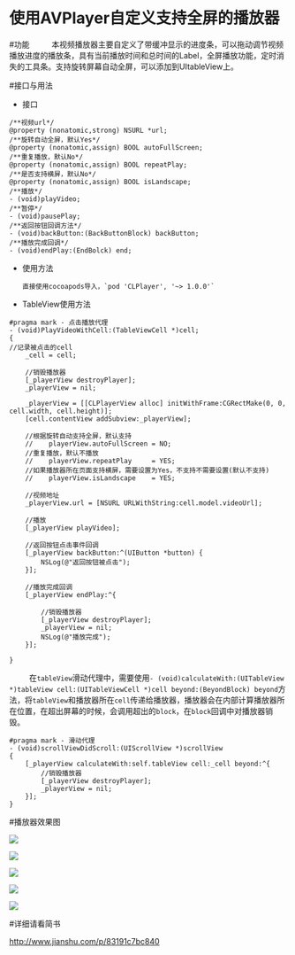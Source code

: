 # 使用AVPlayer自定义支持全屏的播放器

#功能
    本视频播放器主要自定义了带缓冲显示的进度条，可以拖动调节视频播放进度的播放条，具有当前播放时间和总时间的Label，全屏播放功能，定时消失的工具条。支持旋转屏幕自动全屏，可以添加到UItableView上。

#接口与用法
+ 接口

```
/**视频url*/
@property (nonatomic,strong) NSURL *url;
/**旋转自动全屏，默认Yes*/
@property (nonatomic,assign) BOOL autoFullScreen;
/**重复播放，默认No*/
@property (nonatomic,assign) BOOL repeatPlay;
/**是否支持横屏，默认No*/
@property (nonatomic,assign) BOOL isLandscape;
/**播放*/
- (void)playVideo;
/**暂停*/
- (void)pausePlay;
/**返回按钮回调方法*/
- (void)backButton:(BackButtonBlock) backButton;
/**播放完成回调*/
- (void)endPlay:(EndBolck) end;

```

+ 使用方法

      直接使用cocoapods导入，`pod 'CLPlayer', '~> 1.0.0'`

+ TableView使用方法

```
#pragma mark - 点击播放代理
- (void)PlayVideoWithCell:(TableViewCell *)cell;
{
//记录被点击的cell
    _cell = cell;
    
    //销毁播放器
    [_playerView destroyPlayer];
    _playerView = nil;
    
    _playerView = [[CLPlayerView alloc] initWithFrame:CGRectMake(0, 0, cell.width, cell.height)];
    [cell.contentView addSubview:_playerView];
    
    //根据旋转自动支持全屏，默认支持
    //    playerView.autoFullScreen = NO;
    //重复播放，默认不播放
    //    playerView.repeatPlay     = YES;
    //如果播放器所在页面支持横屏，需要设置为Yes，不支持不需要设置(默认不支持)
    //    playerView.isLandscape    = YES;
    
    //视频地址
    _playerView.url = [NSURL URLWithString:cell.model.videoUrl];
    
    //播放
    [_playerView playVideo];
    
    //返回按钮点击事件回调
    [_playerView backButton:^(UIButton *button) {
        NSLog(@"返回按钮被点击");
    }];
    
    //播放完成回调
    [_playerView endPlay:^{
        
        //销毁播放器
        [_playerView destroyPlayer];
        _playerView = nil;
        NSLog(@"播放完成");
    }];
 
}

```
    在`tableView`滑动代理中，需要使用`- (void)calculateWith:(UITableView *)tableView cell:(UITableViewCell *)cell beyond:(BeyondBlock) beyond`方法，将`tableView`和播放器所在`cell`传递给播放器，播放器会在内部计算播放器所在位置，在超出屏幕的时候，会调用超出的`block`，在`block`回调中对播放器销毁。

```
#pragma mark - 滑动代理
- (void)scrollViewDidScroll:(UIScrollView *)scrollView
{
    [_playerView calculateWith:self.tableView cell:_cell beyond:^{
        //销毁播放器
        [_playerView destroyPlayer];
        _playerView = nil;
    }];
}
```
#播放器效果图


![](https://github.com/JmoVxia/CLPlayer/blob/master/CLPlayerDemo/%E6%92%AD%E6%94%BE%E5%99%A8%E7%9C%9F%E6%9C%BA%E6%95%88%E6%9E%9C%E5%9B%BE.gif)

![](https://github.com/JmoVxia/CLPlayer/blob/master/CLPlayerDemo/%E6%92%AD%E6%94%BE%E5%99%A8%E6%A8%A1%E6%8B%9F%E5%99%A8%E6%95%88%E6%9E%9C%E5%9B%BE1.gif)

![](https://github.com/JmoVxia/CLPlayer/blob/master/CLPlayerDemo/%E6%92%AD%E6%94%BE%E5%99%A8%E6%A8%A1%E6%8B%9F%E5%99%A8%E6%95%88%E6%9E%9C%E5%9B%BE2.gif)

![](https://github.com/JmoVxia/CLPlayer/blob/master/CLPlayerDemo/%E6%92%AD%E6%94%BE%E5%99%A8%E6%A8%A1%E6%8B%9F%E5%99%A8%E6%95%88%E6%9E%9C%E5%9B%BE3.gif)

![](https://github.com/JmoVxia/CLPlayer/blob/master/CLPlayerDemo/%E6%92%AD%E6%94%BE%E5%99%A8%E6%A8%A1%E6%8B%9F%E5%99%A8%E6%95%88%E6%9E%9C%E5%9B%BE4.gif)



#详细请看简书

http://www.jianshu.com/p/83191c7bc840
